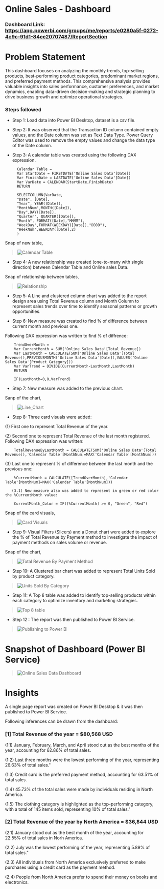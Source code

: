 # Online Sales - Dashboard

### Dashboard Link: https://app.powerbi.com/groups/me/reports/e0280a5f-0272-4c9c-91d1-84ee20707487/ReportSection

# Problem Statement

This dashboard focuses on analyzing the monthly trends, top-selling products, best-performing product categories, predominant market regions, and preferred payment methods. This comprehensive analysis provides valuable insights into sales performance, customer preferences, and market dynamics, enabling data-driven decision-making and strategic planning to drive business growth and optimize operational strategies.

### Steps followed

- Step 1: Load data into Power BI Desktop, dataset is a csv file.

- Step 2: It was observed that the Transaction ID column contained empty values, and the Date column was set as Text Data Type. Power Query Editor was used to remove the empty values and change the data type of the Date column.

- Step 3: A calendar table was created using the following DAX expression.

        Calendar Table = 
        Var StartDate = FIRSTDATE('Online Sales Data'[Date])
        Var FinishDate = LASTDATE('Online Sales Data'[Date])
        Var VarDate = CALENDAR(StartDate,FinishDate)
        RETURN

        SELECTCOLUMN(VarDate,
        "Date", [Date],
        "Year", YEAR([Date]),
        "MonthNum",MONTH([Date]),
        "Day",DAY([Date]),
        "Quarter", QUARTER([Date]),
        "Month", FORMAT([Date],"MMMM"),
        "WeekDay",FORMAT(WEEKDAY([Date]),"DDDD"),
        "WeekNum",WEEKDAY([Date],2)
        )

Snap of new table,

> ![Calendar Table](https://github.com/user-attachments/assets/4ec352ba-9980-49da-8f02-3ce094de252d)

- Step 4: A new relationship was created (one-to-many with single direction) between Calendar Table and Online sales Data.

Snap of relationship between tables,

> ![Relationship](https://github.com/user-attachments/assets/f669e849-b7e5-4de3-b113-2b797b27496e)

- Step 5: A Line and clustered column chart was added to the report design area using Total Revenue column and Month Column to represent sales trends over time to identify seasonal patterns or growth opportunities.

- Step 6: New measure was created to find % of difference between current month and previous one.

Following DAX expression was written to find % of diffrence:

        TrendOverMonth = 
        Var CurrentMonth = SUM('Online Sales Data'[Total Revenue])
        Var LastMonth = CALCULATE(SUM('Online Sales Data'[Total Revenue]),PREVIOUSMONTH('Online Sales Data'[Date]),VALUES('Online Sales Data'[Product Category]))
        Var VarTrend = DIVIDE(CurrentMonth-LastMonth,LastMonth)
        RETURN

        IF(LastMonth=0,0,VarTrend)

- Step 7: New measure was added to the previous chart.

Sanp of the chart,

> ![Line_Chart](https://github.com/user-attachments/assets/89af9fb9-433f-4f68-bfde-61bafb11e86e)

- Step 8: Three card visuals were added:

(1) First one to represent Total Revenue of the year. 

(2) Second one to represent Total Revenue of the last month registered. Following DAX expression was written:

        TotalRevenueByLastMonth = CALCULATE(SUM('Online Sales Data'[Total Revenue]),'Calendar Table'[MonthNum]=MAX('Calendar Table'[MonthNum]))

(3) Last one to represent % of difference between the last month and the previous one:

        %CurrentMonth = CALCULATE([TrendOverMonth],'Calendar Table'[MonthNum]=MAX('Calendar Table'[MonthNum]))

       (3.1) New measure also was added to represent in green or red color the %CurrentMonth value:

        CurrentMonth_Color = IF([%CurrentMonth] >= 0, "Green", "Red")
        
Snap of the card visuals,

> ![Card Visuals](https://github.com/user-attachments/assets/3775e78b-fe36-4d57-abd4-9301efeec14c)

- Step 9: Visual Filters (Silcers) and a Donut chart were added to explore the % of Total Revenue by Payment method to investigate the impact of payment methods on sales volume or revenue.

Snap of the chart,

> ![Total Revenue By Payment Method](https://github.com/user-attachments/assets/f5d459ea-6d61-424f-9734-13d89f49d48d)

- Step 10: A Clustered bar chart was added to represent Total Units Sold by product category.

> ![Units Sold By Category](https://github.com/user-attachments/assets/d95707fe-249e-47e0-b8c7-dddd1332942e)

- Step 11: A Top 8 table was added to identify top-selling products within each category to optimize inventory and marketing strategies.

> ![Top 8 table](https://github.com/user-attachments/assets/878d35e2-34d6-44e9-b91d-a06f2efa0ab4)

- Step 12 : The report was then published to Power BI Service.

> ![Publishing to Power BI](https://github.com/user-attachments/assets/791e9d3a-e28f-44f2-ad7a-ea44edb32bfb)

# Snapshot of Dashboard (Power BI Service)

> ![Online Sales Data Dashboard](https://github.com/user-attachments/assets/8a649329-6fdd-48ff-b07a-17600e3620e1)

# Insights

A single page report was created on Power BI Desktop & it was then published to Power BI Service.

Following inferences can be drawn from the dashboard:

### [1] Total Revenue of the year = $80,568 USD

(1.1) January, February, March, and April stood out as the best months of the year, accounting for 62.86% of total sales.

(1.2) Last three months were the lowest performing of the year, representing 26.63% of total sales."

(1.3) Credit card is the preferred payment method, accounting for 63.51% of total sales.

(1.4) 45.73% of the total sales were made by individuals residing in North America.

(1.5) The clothing category is highlighted as the top-performing category, with a total of 145 items sold, representing 10% of total sales."

### [2] Total Revenue of the year by North America = $36,844 USD

(2.1) January stood out as the best month of the year, accounting for 22.55% of total sales in Norh America.

(2.2) July was the lowest performing of the year, representing 5.89% of total sales."

(2.3) All individuals from North America exclusively preferred to make purchases using a credit card as the payment method.

(2.4) People from North America prefer to spend their money on books and electronics.
